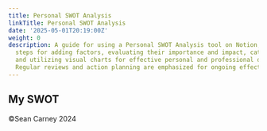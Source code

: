 ```yaml
---
title: Personal SWOT Analysis
linkTitle: Personal SWOT Analysis
date: '2025-05-01T20:19:00Z'
weight: 0
description: A guide for using a Personal SWOT Analysis tool on Notion, detailing
  steps for adding factors, evaluating their importance and impact, categorizing priorities,
  and utilizing visual charts for effective personal and professional development.
  Regular reviews and action planning are emphasized for ongoing effectiveness.
---
```



<!-- Unsupported block type: unsupported -->

<!-- Unsupported block type: column_list -->

## My SWOT

<!-- Unsupported block type: child_database -->

<!-- Unsupported block type: toggle -->

<!-- Unsupported block type: toggle -->

<!-- Unsupported block type: divider -->

<!-- Unsupported block type: callout -->

©Sean Carney 2024

